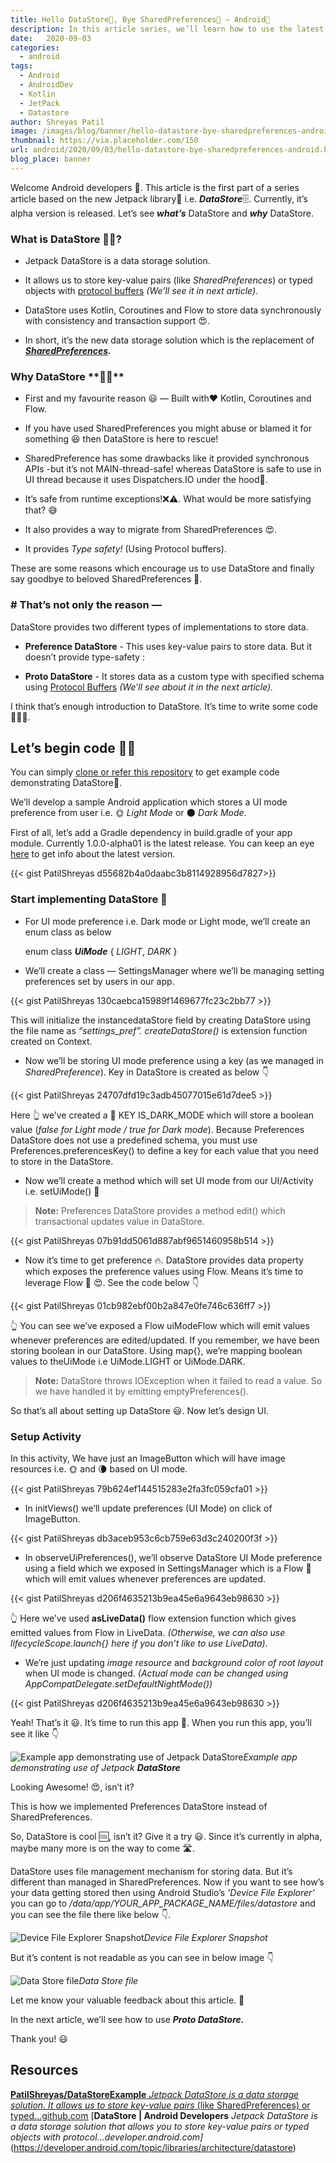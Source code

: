 ```yaml
---
title: Hello DataStore🤟, Bye SharedPreferences👋 — Android📱
description: In this article series, we’ll learn how to use the latest Android Jetpack 🚀 library i.e. DataStore in Android apps.
date:   2020-09-03
categories:
  - android
tags:
  - Android
  - AndroidDev
  - Kotlin
  - JetPack
  - Datastore
author: Shreyas Patil
image: /images/blog/banner/hello-datastore-bye-sharedpreferences-android.png
thumbnail: https://via.placeholder.com/150
url: android/2020/09/03/hello-datastore-bye-sharedpreferences-android.html
blog_place: banner
---
```


Welcome Android developers 👋. This article is the first part of a series article based on the new Jetpack library🚀 i.e. ***DataStore***🗄️. Currently, it’s alpha version is released. Let’s see ***what’s*** DataStore and ***why*** DataStore.

### What is DataStore 🤷‍♀️?

* Jetpack DataStore is a data storage solution.

* It allows us to store key-value pairs (like *SharedPreferences*) or typed objects with [protocol buffers](https://developers.google.com/protocol-buffers) *(We’ll see it in next article)*.

* DataStore uses Kotlin, Coroutines and Flow to store data synchronously with consistency and transaction support 😍.

* In short, it’s the new data storage solution which is the replacement of ***[SharedPreferences](https://developer.android.com/reference/kotlin/android/content/SharedPreferences).***

### Why DataStore **🤷‍♂**️

* First and my favourite reason 😃 — Built with❤️ Kotlin, Coroutines and Flow.

* If you have used SharedPreferences you might abuse or blamed it for something 😆 then DataStore is here to rescue!

* SharedPreference has some drawbacks like it provided synchronous APIs -but it’s not MAIN-thread-safe! whereas DataStore is safe to use in UI thread because it uses Dispatchers.IO under the hood👀.

* It’s safe from runtime exceptions!❌⚠️. What would be more satisfying that? 😅

* It also provides a way to migrate from SharedPreferences 😍.

* It provides *Type safety!* (Using Protocol buffers).

These are some reasons which encourage us to use DataStore and finally say goodbye to beloved SharedPreferences 👋.

### # That’s not only the reason —

DataStore provides two different types of implementations to store data.

* **Preference DataStore** - This uses key-value pairs to store data. But it doesn’t provide type-safety :

* **Proto DataStore** - It stores data as a custom type with specified schema using [Protocol Buffers](https://developers.google.com/protocol-buffers) *(We’ll see about it in the next article).*

I think that’s enough introduction to DataStore. It’s time to write some code👨‍💻😎.

## Let’s begin code 👨‍💻

You can simply [clone or refer this repository](https://github.com/PatilShreyas/DataStoreExample) to get example code demonstrating DataStore📁.

We’ll develop a sample Android application which stores a UI mode preference from user i.e. 🌞 *Light Mode* or 🌑 *Dark Mode*.

First of all, let’s add a Gradle dependency in build.gradle of your app module. Currently 1.0.0-alpha01 is the latest release. You can keep an eye [here](https://developer.android.com/topic/libraries/architecture/datastore) to get info about the latest version.

{{< gist PatilShreyas d55682b4a0daabc3b8114928956d7827>}}

### Start implementing DataStore 📁

* For UI mode preference i.e. Dark mode or Light mode, we’ll create an enum class as below

    enum class ***UiMode*** {
        *LIGHT*, *DARK*
    }

* We’ll create a class — SettingsManager where we’ll be managing setting preferences set by users in our app.

{{< gist PatilShreyas 130caebca15989f1469677fc23c2bb77  >}}

This will initialize the instancedataStore field by creating DataStore using the file name as *“settings_pref”. createDataStore()* is extension function created on Context.

* Now we’ll be storing UI mode preference using a key (as we managed in *SharedPreference*). Key in DataStore is created as below 👇

{{< gist PatilShreyas 24707dfd19c3adb45077015e61d7dee5  >}}

Here 👆 we’ve created a 🔑 KEY IS_DARK_MODE which will store a boolean value (*false for Light mode / true for Dark mode*). Because Preferences DataStore does not use a predefined schema, you must use Preferences.preferencesKey() to define a key for each value that you need to store in the DataStore<Preferences>.

* Now we’ll create a method which will set UI mode from our UI/Activity i.e. setUiMode() 🔧
> **Note:** Preferences DataStore provides a method edit() which transactional updates value in DataStore.

{{< gist PatilShreyas 07b91dd5061d887abf9651460958b514  >}}

* Now it’s time to get preference 🔥. DataStore provides data property which exposes the preference values using Flow. Means it’s time to leverage Flow 🌊 😍. See the code below 👇

{{< gist PatilShreyas 01cb982ebf00b2a847e0fe746c636ff7  >}}

👆 You can see we’ve exposed a Flow uiModeFlow which will emit values whenever preferences are edited/updated. If you remember, we have been storing boolean in our DataStore. Using map{}, we’re mapping boolean values to theUiMode i.e UiMode.LIGHT or UiMode.DARK.
> **Note:** DataStore throws IOException when it failed to read a value. So we have handled it by emitting emptyPreferences().

So that’s all about setting up DataStore 😃. Now let’s design UI.

### Setup Activity

In this activity, We have just an ImageButton which will have image resources i.e. 🌞 and 🌘 based on UI mode.

{{< gist PatilShreyas 79b624ef144515283e2fa3fc059cfa01  >}}

* In initViews() we’ll update preferences (UI Mode) on click of ImageButton.

{{< gist PatilShreyas db3aceb953c6cb759e63d3c240200f3f  >}}

* In observeUiPreferences(), we’ll observe DataStore UI Mode preference using a field which we exposed in SettingsManager which is a Flow 🌊 which will emit values whenever preferences are updated.

{{< gist PatilShreyas d206f4635213b9ea45e6a9643eb98630  >}}

👆 Here we’ve used **asLiveData()** flow extension function which gives emitted values from Flow in LiveData. *(Otherwise, we can also use lifecycleScope.launch{} here if you don’t like to use LiveData).*

* We’re just updating *image resource* and *background color of root layout* when UI mode is changed. *(Actual mode can be changed using AppCompatDelegate*.*setDefaultNightMode())*

{{< gist PatilShreyas d206f4635213b9ea45e6a9643eb98630  >}}

Yeah! That’s it 😃. It’s time to run this app 🚀. When you run this app, you’ll see it like 👇

![Example app demonstrating use of Jetpack **DataStore**](https://cdn-images-1.medium.com/max/2000/1*kP3g5Z8KThYf4SMZtkMtBw.gif)*Example app demonstrating use of Jetpack **DataStore***

Looking Awesome! 😍, isn’t it?

This is how we implemented Preferences DataStore instead of SharedPreferences.

So, DataStore is cool 🆒, isn’t it? Give it a try 😃. Since it’s currently in alpha, maybe many more is on the way to come 🛣️.

DataStore uses file management mechanism for storing data. But it’s different than managed in SharedPreferences. Now if you want to see how’s your data getting stored then using Android Studio’s *‘Device File Explorer’* you can go to */data/app/YOUR_APP_PACKAGE_NAME/files/datastore* and you can see the file there like below 👇.

![Device File Explorer Snapshot](https://cdn-images-1.medium.com/max/2000/1*W8HF6TyO4cpLrz998ymsUA.png)*Device File Explorer Snapshot*

But it’s content is not readable as you can see in below image 👇

![Data Store file](https://cdn-images-1.medium.com/max/2000/1*DNZE9KyQzaYlI75UBKvi8g.png)*Data Store file*

Let me know your valuable feedback about this article. 🙏

In the next article, we’ll see how to use ***Proto DataStore.***

Thank you! 😃

## Resources
[**PatilShreyas/DataStoreExample**
*Jetpack DataStore is a data storage solution. It allows us to store key-value pairs* (like SharedPreferences) or typed…github.com](https://github.com/PatilShreyas/DataStoreExample)
[**DataStore | Android Developers**
*Jetpack DataStore is a data storage solution that allows you to store key-value pairs or typed objects with protocol…developer.android.com]*(https://developer.android.com/topic/libraries/architecture/datastore)

